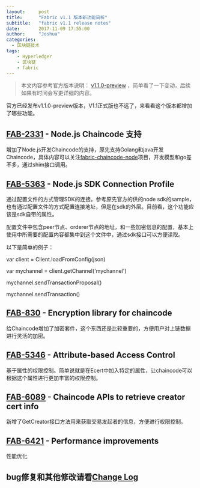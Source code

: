 ```yaml
---
layout:     post
title:      "Fabric v1.1 版本新功能简析"
subtitle:   "fabric v1.1 release notes"
date:       2017-11-09 17:55:00
author:     "Joshua"
categories:
  - 区块链技术
tags:
    - Hyperledger
    - 区块链
    - fabric
---
```


> 本文内容参考官方版本说明：
[v1.1.0-preview](<https://github.com/hyperledger/fabric/releases/tag/v1.1.0-preview>) ，简单看了一下变动，后续如果有时间会写更详细的内容。

官方已经发布v1.1.0-preview版本，V1.1正式版也不远了，来看看这个版本都增加了哪些功能。

## [FAB-2331](<https://jira.hyperledger.org/browse/FAB-2331>) - Node.js Chaincode 支持
增加了Node.js开发Chaincode的支持，原先支持Golang和java开发Chaincode，具体内容可以关注[fabric-chaincode-node](https://github.com/hyperledger/fabric-chaincode-node)项目，开发模型和go差不多，通过shim接口调用。
## [FAB-5363](<https://jira.hyperledger.org/browse/FAB-5363>) - Node.js SDK Connection Profile 
通过配置文件的方式管理SDK的连接。参考原先官方的供的node sdk的sample，也有通过配置文件的方式配置连接地址，但是在sdk的外层。目前看，这个功能应该是sdk自带的属性。

配置文件中包含peer节点、orderer节点的地址，和一些加密信息的配置，基本上使用中所需要的配置内容都集中到这个文件中，通过sdk接口可以方便读取。

以下是简单的例子：

var client = Client.loadFromConfig(json)

var mychannel = client.getChannel('mychannel')

mychannel.sendTransactionProposal()

mychannel.sendTransaction()
## [FAB-830](<https://jira.hyperledger.org/browse/FAB-830>) - Encryption library for chaincode
给Chaincode增加了加密套件，这个东西还是比较重要的，方便用户对上链数据进行灵活的加密。
## [FAB-5346](<https://jira.hyperledger.org/browse/FAB-5346>) - Attribute-based Access Control
基于属性的权限控制。简单说就是在Ecert中加入特定的属性，让chaincode可以根据这个属性进行更加丰富的权限控制。
## [FAB-6089](<https://jira.hyperledger.org/browse/FAB-6089>) - Chaincode APIs to retrieve creator cert info
新增了GetCreator接口方法用来获取交易发起者的信息，方便进行权限控制。
## [FAB-6421](<https://jira.hyperledger.org/browse/FAB-6421>) - Performance improvements
性能优化


## bug修复和其他修改请看[Change Log](<https://github.com/hyperledger/fabric/blob/master/CHANGELOG.md#v110-preview>)
